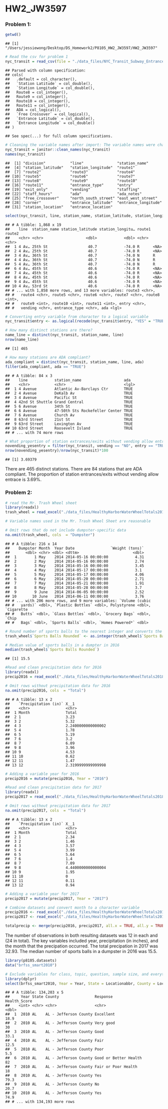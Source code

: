 HW2\_JW3597
================

### Problem 1:

``` r
getwd()
```

    ## [1] "/Users/jessiewong/Desktop/DS_Homework2/P8105_HW2_JW3597/HW2_JW3597"

``` r
# Read the csv for problem 1
nyc_transit = read_csv(file = "./data_files/NYC_Transit_Subway_Entrance_And_Exit_Data.csv")
```

    ## Parsed with column specification:
    ## cols(
    ##   .default = col_character(),
    ##   `Station Latitude` = col_double(),
    ##   `Station Longitude` = col_double(),
    ##   Route8 = col_integer(),
    ##   Route9 = col_integer(),
    ##   Route10 = col_integer(),
    ##   Route11 = col_integer(),
    ##   ADA = col_logical(),
    ##   `Free Crossover` = col_logical(),
    ##   `Entrance Latitude` = col_double(),
    ##   `Entrance Longitude` = col_double()
    ## )

    ## See spec(...) for full column specifications.

``` r
# Cleaning the variable names after import: The variable names were changed to lower snake case
nyc_transit = janitor::clean_names(nyc_transit)
names(nyc_transit)  
```

    ##  [1] "division"           "line"               "station_name"      
    ##  [4] "station_latitude"   "station_longitude"  "route1"            
    ##  [7] "route2"             "route3"             "route4"            
    ## [10] "route5"             "route6"             "route7"            
    ## [13] "route8"             "route9"             "route10"           
    ## [16] "route11"            "entrance_type"      "entry"             
    ## [19] "exit_only"          "vending"            "staffing"          
    ## [22] "staff_hours"        "ada"                "ada_notes"         
    ## [25] "free_crossover"     "north_south_street" "east_west_street"  
    ## [28] "corner"             "entrance_latitude"  "entrance_longitude"
    ## [31] "station_location"   "entrance_location"

``` r
select(nyc_transit, line, station_name, station_latitude, station_longitude, route1, route2, route3, route4, route5, route6, route7, route8, route9, route10, route11, entry, vending, entrance_type, ada)
```

    ## # A tibble: 1,868 x 19
    ##    line  station_name station_latitude station_longitu… route1 route2
    ##    <chr> <chr>                   <dbl>            <dbl> <chr>  <chr> 
    ##  1 4 Av… 25th St                  40.7            -74.0 R      <NA>  
    ##  2 4 Av… 25th St                  40.7            -74.0 R      <NA>  
    ##  3 4 Av… 36th St                  40.7            -74.0 N      R     
    ##  4 4 Av… 36th St                  40.7            -74.0 N      R     
    ##  5 4 Av… 36th St                  40.7            -74.0 N      R     
    ##  6 4 Av… 45th St                  40.6            -74.0 R      <NA>  
    ##  7 4 Av… 45th St                  40.6            -74.0 R      <NA>  
    ##  8 4 Av… 45th St                  40.6            -74.0 R      <NA>  
    ##  9 4 Av… 45th St                  40.6            -74.0 R      <NA>  
    ## 10 4 Av… 53rd St                  40.6            -74.0 R      <NA>  
    ## # ... with 1,858 more rows, and 13 more variables: route3 <chr>,
    ## #   route4 <chr>, route5 <chr>, route6 <chr>, route7 <chr>, route8 <int>,
    ## #   route9 <int>, route10 <int>, route11 <int>, entry <chr>,
    ## #   vending <chr>, entrance_type <chr>, ada <lgl>

``` r
# Converting entry variable from character to a logical variable 
nyc_transit$entry <- as.logical(recode(nyc_transit$entry, "YES" = "TRUE", "NO" = "FALSE"))

# How many distinct stations are there?
name_line = distinct(nyc_transit, station_name, line)
nrow(name_line)
```

    ## [1] 465

``` r
# How many stations are ADA compliant?
ada_compliant = distinct(nyc_transit, station_name, line, ada)
filter(ada_compliant, ada == "TRUE")
```

    ## # A tibble: 84 x 3
    ##    line            station_name                   ada  
    ##    <chr>           <chr>                          <lgl>
    ##  1 4 Avenue        Atlantic Av-Barclays Ctr       TRUE 
    ##  2 4 Avenue        DeKalb Av                      TRUE 
    ##  3 4 Avenue        Pacific St                     TRUE 
    ##  4 42nd St Shuttle Grand Central                  TRUE 
    ##  5 6 Avenue        34th St                        TRUE 
    ##  6 6 Avenue        47-50th Sts Rockefeller Center TRUE 
    ##  7 6 Avenue        Church Av                      TRUE 
    ##  8 63rd Street     21st St                        TRUE 
    ##  9 63rd Street     Lexington Av                   TRUE 
    ## 10 63rd Street     Roosevelt Island               TRUE 
    ## # ... with 74 more rows

``` r
# What proportion of station extrances/exits without vending allow entrance?
novending_yesentry = filter(nyc_transit, vending == "NO", entry == "TRUE")
nrow(novending_yesentry)/nrow(nyc_transit)*100
```

    ## [1] 3.69379

There are 465 distinct stations. There are 84 stations that are ADA compliant. The proportion of station entrances/exits without vending allow entrace is 3.69%.

### Problem 2:

``` r
# read the Mr. Trash Wheel sheet
library(readxl)
trash_wheel = read_excel("./data_files/HealthyHarborWaterWheelTotals2018-7-28.xlsx", sheet = 1, range = "A2:N258")

# Variable names used in the Mr. Trash Wheel Sheet are reasonable

# Omit rows that do not include dumpster-specific data
na.omit(trash_wheel, cols  = "Dumpster")
```

    ## # A tibble: 216 x 14
    ##    Dumpster Month  Year Date                `Weight (tons)`
    ##       <dbl> <chr> <dbl> <dttm>                        <dbl>
    ##  1        1 May    2014 2014-05-16 00:00:00            4.31
    ##  2        2 May    2014 2014-05-16 00:00:00            2.74
    ##  3        3 May    2014 2014-05-16 00:00:00            3.45
    ##  4        4 May    2014 2014-05-17 00:00:00            3.1 
    ##  5        5 May    2014 2014-05-17 00:00:00            4.06
    ##  6        6 May    2014 2014-05-20 00:00:00            2.71
    ##  7        7 May    2014 2014-05-21 00:00:00            1.91
    ##  8        8 May    2014 2014-05-28 00:00:00            3.7 
    ##  9        9 June   2014 2014-06-05 00:00:00            2.52
    ## 10       10 June   2014 2014-06-11 00:00:00            3.76
    ## # ... with 206 more rows, and 9 more variables: `Volume (cubic
    ## #   yards)` <dbl>, `Plastic Bottles` <dbl>, Polystyrene <dbl>, `Cigarette
    ## #   Butts` <dbl>, `Glass Bottles` <dbl>, `Grocery Bags` <dbl>, `Chip
    ## #   Bags` <dbl>, `Sports Balls` <dbl>, `Homes Powered*` <dbl>

``` r
# Round number of sports balls to the nearest integer and converts the result to an integer variable
trash_wheel$`Sports Balls Rounded` <- as.integer(trash_wheel$`Sports Balls`)

# Median value of sports balls in a dumpter in 2016
median(trash_wheel$`Sports Balls Rounded`)
```

    ## [1] 15.5

``` r
#Read and clean precipitation data for 2016
library(readxl)
precip2016 = read_excel("./data_files/HealthyHarborWaterWheelTotals2018-7-28.xlsx", sheet = 5)

# Omit rows without precipitation data for 2016
na.omit(precip2016, cols  = "Total")
```

    ## # A tibble: 13 x 2
    ##    `Precipitation (in)` X__1              
    ##    <chr>                <chr>             
    ##  1 Month                Total             
    ##  2 1                    3.23              
    ##  3 2                    5.32              
    ##  4 3                    2.2400000000000002
    ##  5 4                    1.78              
    ##  6 5                    5.19              
    ##  7 6                    3.2               
    ##  8 7                    6.09              
    ##  9 8                    3.96              
    ## 10 9                    4.53              
    ## 11 10                   0.62              
    ## 12 11                   1.47              
    ## 13 12                   2.3199999999999998

``` r
# Adding a variable year for 2016
precip2016 = mutate(precip2016, Year = "2016")

#Read and clean precipitation data for 2017
library(readxl)
precip2017 = read_excel("./data_files/HealthyHarborWaterWheelTotals2018-7-28.xlsx", sheet = 4)

# Omit rows without precipitation data for 2017
na.omit(precip2017, cols  = "Total")
```

    ## # A tibble: 13 x 2
    ##    `Precipitation (in)` X__1              
    ##    <chr>                <chr>             
    ##  1 Month                Total             
    ##  2 1                    2.34              
    ##  3 2                    1.46              
    ##  4 3                    3.57              
    ##  5 4                    3.99              
    ##  6 5                    5.64              
    ##  7 6                    1.4               
    ##  8 7                    7.09              
    ##  9 8                    4.4400000000000004
    ## 10 9                    1.95              
    ## 11 10                   0                 
    ## 12 11                   0.11              
    ## 13 12                   0.94

``` r
# Adding a variable year for 2017
precip2017 = mutate(precip2017, Year = "2017")

# Combine datasets and convert month to a character variable
precip2016 <- read_excel("./data_files/HealthyHarborWaterWheelTotals2018-7-28.xlsx", sheet = 5)
precip2017 <- read_excel("./data_files/HealthyHarborWaterWheelTotals2018-7-28.xlsx", sheet = 4)

totalprecip <- merge(precip2016, precip2017, all.x = TRUE, all.y = TRUE)
```

The number of observations in both resulting datasets was 12 in each and (24 in total). The key variables included year, precipitation (in inches), and the month that the precipation occurred. The total precipation in 2017 was 32.93. The median number of sports balls in a dumpster in 2016 was 15.5.

``` r
library(p8105.datasets)
data("brfss_smart2010")

# Exclude variables for class, topic, question, sample size, and everything from lower confidence limit to GeoLocation / Format the Data to use appropriate variable names
library(dplyr)
select(brfss_smart2010, Year = Year, State = Locationabbr, County = Locationdesc, Response = Response, Health_Score = Data_value)
```

    ## # A tibble: 134,203 x 5
    ##     Year State County                Response              Health_Score
    ##    <int> <chr> <chr>                 <chr>                        <dbl>
    ##  1  2010 AL    AL - Jefferson County Excellent                     18.9
    ##  2  2010 AL    AL - Jefferson County Very good                     30  
    ##  3  2010 AL    AL - Jefferson County Good                          33.1
    ##  4  2010 AL    AL - Jefferson County Fair                          12.5
    ##  5  2010 AL    AL - Jefferson County Poor                           5.5
    ##  6  2010 AL    AL - Jefferson County Good or Better Health         82  
    ##  7  2010 AL    AL - Jefferson County Fair or Poor Health           18  
    ##  8  2010 AL    AL - Jefferson County Yes                           79.3
    ##  9  2010 AL    AL - Jefferson County No                            20.7
    ## 10  2010 AL    AL - Jefferson County Yes                           74.9
    ## # ... with 134,193 more rows
